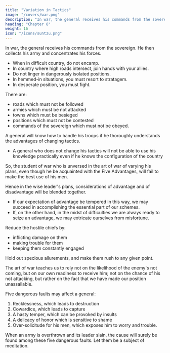 ```yaml
---
title: "Variation in Tactics"
image: "/covers/war.png"
description: "In war, the general receives his commands from the sovereign, collects his army and concentrates his forces"
heading: "Chapter 8"
weight: 16
icon: "/icons/suntzu.png"
---
```



In war, the general receives his commands from the sovereign. He then collects his army and concentrates his forces.

- When in difficult country, do not encamp. 
- In country where high roads intersect, join hands with your allies. 
- Do not linger in dangerously isolated positions. 
- In hemmed-in situations, you must resort to stratagem. 
- In desperate position, you must fight.

There are:
- roads which must not be followed
- armies which must be not attacked
- towns which must be besieged
- positions which must not be contested
- commands of the sovereign which must not be obeyed.

A general will know how to handle his troops if he thoroughly understands the advantages of changing tactics.
- A general who does not change his tactics will not be able to use his knowledge practically even if he knows the configuration of the country

So, the student of war who is unversed in the art of war of varying his plans, even though he be acquainted with the Five Advantages, will fail to make the best use of his men.

Hence in the wise leader's plans, considerations of advantage and of disadvantage will be blended together.

- If our expectation of advantage be tempered in this way, we may succeed in accomplishing the essential part of our schemes.
- If, on the other hand, in the midst of difficulties we are always ready to seize an advantage, we may extricate ourselves from misfortune.

Reduce the hostile chiefs by:
- inflicting damage on them
- making trouble for them
- keeping them constantly engaged

Hold out specious allurements, and make them rush to any given point.

The art of war teaches us to rely not on the likelihood of the enemy's not coming, but on our own readiness to receive him; not on the chance of his not attacking, but rather on the fact that we have made our position unassailable.

Five dangerous faults may affect a general:

1. Recklessness, which leads to destruction
2. Cowardice, which leads to capture
3. A hasty temper, which can be provoked by insults
4. A delicacy of honor which is sensitive to shame
5. Over-solicitude for his men, which exposes him to worry and trouble.

<!-- These are the five besetting sins of a general, ruinous to the conduct of war. -->

When an army is overthrown and its leader slain, the cause will surely be found among these five dangerous faults. Let them be a subject of meditation.
